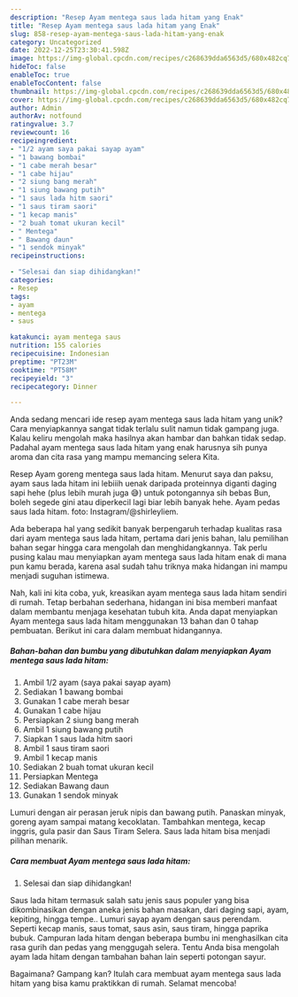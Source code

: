 ```yaml
---
description: "Resep Ayam mentega saus lada hitam yang Enak"
title: "Resep Ayam mentega saus lada hitam yang Enak"
slug: 858-resep-ayam-mentega-saus-lada-hitam-yang-enak
category: Uncategorized
date: 2022-12-25T23:30:41.598Z
image: https://img-global.cpcdn.com/recipes/c268639dda6563d5/680x482cq70/ayam-mentega-saus-lada-hitam-foto-resep-utama.jpg
hideToc: false
enableToc: true
enableTocContent: false
thumbnail: https://img-global.cpcdn.com/recipes/c268639dda6563d5/680x482cq70/ayam-mentega-saus-lada-hitam-foto-resep-utama.jpg
cover: https://img-global.cpcdn.com/recipes/c268639dda6563d5/680x482cq70/ayam-mentega-saus-lada-hitam-foto-resep-utama.jpg
author: Admin
authorAv: notfound
ratingvalue: 3.7
reviewcount: 16
recipeingredient:
- "1/2 ayam saya pakai sayap ayam"
- "1 bawang bombai"
- "1 cabe merah besar"
- "1 cabe hijau"
- "2 siung bang merah"
- "1 siung bawang putih"
- "1 saus lada hitm saori"
- "1 saus tiram saori"
- "1 kecap manis"
- "2 buah tomat ukuran kecil"
- " Mentega"
- " Bawang daun"
- "1 sendok minyak"
recipeinstructions:

- "Selesai dan siap dihidangkan!"
categories:
- Resep
tags:
- ayam
- mentega
- saus

katakunci: ayam mentega saus 
nutrition: 155 calories
recipecuisine: Indonesian
preptime: "PT23M"
cooktime: "PT58M"
recipeyield: "3"
recipecategory: Dinner

---
```





Anda sedang mencari ide resep ayam mentega saus lada hitam yang unik? Cara menyiapkannya sangat tidak terlalu sulit namun tidak gampang juga. Kalau keliru mengolah maka hasilnya akan hambar dan bahkan tidak sedap. Padahal ayam mentega saus lada hitam yang enak harusnya sih punya aroma dan cita rasa yang mampu memancing selera Kita.





Resep Ayam goreng mentega saus lada hitam. Menurut saya dan paksu, ayam saus lada hitam ini lebiiih uenak daripada proteinnya diganti daging sapi hehe (plus lebih murah juga 😅) untuk potongannya sih bebas Bun, boleh segede gini atau diperkecil lagi biar lebih banyak hehe. Ayam pedas saus lada hitam. foto: Instagram/@shirleyliem.

Ada beberapa hal yang sedikit banyak berpengaruh terhadap kualitas rasa dari ayam mentega saus lada hitam, pertama dari jenis bahan, lalu pemilihan bahan segar hingga cara mengolah dan menghidangkannya. Tak perlu pusing kalau mau menyiapkan ayam mentega saus lada hitam enak di mana pun kamu berada, karena asal sudah tahu triknya maka hidangan ini mampu menjadi suguhan istimewa.






Nah, kali ini kita coba, yuk, kreasikan ayam mentega saus lada hitam sendiri di rumah. Tetap berbahan sederhana, hidangan ini bisa memberi manfaat dalam membantu menjaga kesehatan tubuh kita. Anda dapat menyiapkan Ayam mentega saus lada hitam menggunakan 13 bahan dan 0 tahap pembuatan. Berikut ini cara dalam membuat hidangannya.

<!--inarticleads1-->

##### Bahan-bahan dan bumbu yang dibutuhkan dalam menyiapkan Ayam mentega saus lada hitam:

1. Ambil 1/2 ayam (saya pakai sayap ayam)
1. Sediakan 1 bawang bombai
1. Gunakan 1 cabe merah besar
1. Gunakan 1 cabe hijau
1. Persiapkan 2 siung bang merah
1. Ambil 1 siung bawang putih
1. Siapkan 1 saus lada hitm saori
1. Ambil 1 saus tiram saori
1. Ambil 1 kecap manis
1. Sediakan 2 buah tomat ukuran kecil
1. Persiapkan  Mentega
1. Sediakan  Bawang daun
1. Gunakan 1 sendok minyak


Lumuri dengan air perasan jeruk nipis dan bawang putih. Panaskan minyak, goreng ayam sampai matang kecoklatan. Tambahkan mentega, kecap inggris, gula pasir dan Saus Tiram Selera. Saus lada hitam bisa menjadi pilihan menarik. 

<!--inarticleads2-->

##### Cara membuat Ayam mentega saus lada hitam:


1. Selesai dan siap dihidangkan!

Saus lada hitam termasuk salah satu jenis saus populer yang bisa dikombinasikan dengan aneka jenis bahan masakan, dari daging sapi, ayam, kepiting, hingga tempe.. Lumuri sayap ayam dengan saus perendam. Seperti kecap manis, saus tomat, saus asin, saus tiram, hingga paprika bubuk. Campuran lada hitam dengan beberapa bumbu ini menghasilkan cita rasa gurih dan pedas yang menggugah selera. Tentu Anda bisa mengolah ayam lada hitam dengan tambahan bahan lain seperti potongan sayur. 

Bagaimana? Gampang kan? Itulah cara membuat ayam mentega saus lada hitam yang bisa kamu praktikkan di rumah. Selamat mencoba!
